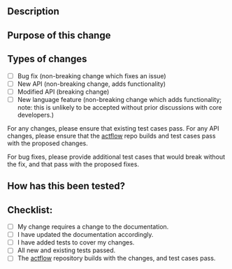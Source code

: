<!--- Provide a general summary of your changes in the Title above -->

## Description
<!--- Describe your changes in detail -->

## Purpose of this change
<!--- Why is this change required? What problem does it solve? -->
<!--- If it fixes an open issue, please link to the issue here. -->

## Types of changes
<!--- What types of changes does your code introduce? Put an `x` in all the boxes that apply: -->
- [ ] Bug fix (non-breaking change which fixes an issue)
- [ ] New API (non-breaking change, adds functionality)
- [ ] Modified API (breaking change)
- [ ] New language feature (non-breaking change which adds functionality; note: this is unlikely to be accepted without prior discussions with core developers.)

For any changes, please ensure that existing test cases pass. For any
API changes, please ensure that the [actflow](https://github.com/asyncvlsi/actflow)  repo builds and test cases pass with the proposed changes.

For bug fixes, please provide additional test cases that would break without
the fix, and that pass with the proposed fixes.

## How has this been tested?
<!--- Please describe in detail how you tested your changes. -->

## Checklist:
<!--- Go over all the following points, and put an `x` in all the boxes that apply. -->
<!--- If you're unsure about any of these, don't hesitate to ask. We're here to help! -->
- [ ] My change requires a change to the documentation.
- [ ] I have updated the documentation accordingly.
- [ ] I have added tests to cover my changes.
- [ ] All new and existing tests passed.
- [ ] The [actflow](https://github.com/asyncvlsi/actflow) repository builds with the changes, and test cases pass.
